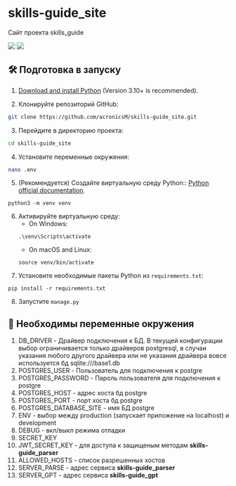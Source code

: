 # skills-guide_site

Сайт проекта skills_guide 

![](https://img.shields.io/badge/Django-4.2.7-00CED1)
![](https://img.shields.io/badge/AIOHTTP-3.8.6-DC143C)



## 🛠️ Подготовка в запуску

1. [Download and install Python](https://www.python.org/downloads/) (Version 3.10+ is recommended).

2. Клонируйте репозиторий GitHub:
```bash
git clone https://github.com/acronicsM/skills-guide_site.git
```
3. Перейдите в директорию проекта:
```bash
cd skills-guide_site
```
4. Установите переменные окружения:
```bash
nano .env
```
5. (Рекомендуется) Создайте виртуальную среду Python::
[Python official documentation](https://docs.python.org/3/tutorial/venv.html).


```
python3 -m venv venv
```

6. Активируйте виртуальную среду:
   - On Windows:
   ```
   .\venv\Scripts\activate
   ```
   - On macOS and Linux:
   ```
   source venv/bin/activate
   ```
7. Установите необходимые пакеты Python из `requirements.txt`:

```
pip install -r requirements.txt
```

8. Запустите `manage.py`

## 🙌 Необходимы переменные окружения

1. DB_DRIVER - Драйвер подключения к БД. В текущей конфигурации выбор ограничивается только драйверов postgresql, в случаи указания любого другого драйвера или не указания драйвера вовсе используется бд sqlite:///base1.db
2. POSTGRES_USER - Пользователь для подключения к postgre
3. POSTGRES_PASSWORD - Пароль пользователя для подключения к postgre
4. POSTGRES_HOST - адрес хоста бд postgre
5. POSTGRES_PORT - порт хоста бд postgre
6. POSTGRES_DATABASE_SITE - имя БД postgre
7. ENV - выбор между production (запускает приложение на localhost) и development
8. DEBUG - вкл/выкл режима отладки
9. SECRET_KEY
10. JWT_SECRET_KEY - для доступа к защищеным методам __skills-guide_parser__
11. ALLOWED_HOSTS - список разрешенных хостов
12. SERVER_PARSE - адрес сервиса __skills-guide_parser__
13. SERVER_GPT - адрес сервиса __skills-guide_gpt__